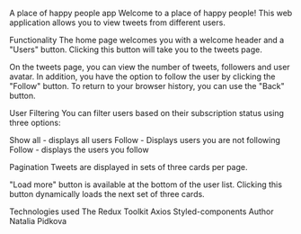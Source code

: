 A place of happy people app
Welcome to a place of happy people! This web application allows you to view tweets from different users.

Functionality
The home page welcomes you with a welcome header and a "Users" button. Clicking this button will take you to the tweets page.

On the tweets page, you can view the number of tweets, followers and user avatar. In addition, you have the option to follow the user by clicking the "Follow" button. To return to your browser history, you can use the "Back" button.

User Filtering You can filter users based on their subscription status using three options:

Show all - displays all users
Follow - Displays users you are not following
Follow - displays the users you follow

Pagination Tweets are displayed in sets of three cards per page.

"Load more" button is available at the bottom of the user list. Clicking this button dynamically loads the next set of three cards.

Technologies used
The Redux Toolkit
Axios
Styled-components
Author Natalia Pidkova
